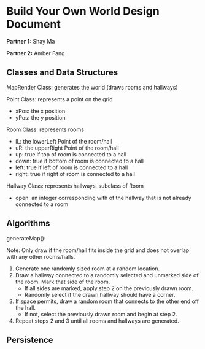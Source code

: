 # Build Your Own World Design Document

**Partner 1:**
Shay Ma

**Partner 2:**
Amber Fang

## Classes and Data Structures
MapRender Class: generates the world (draws rooms and hallways)

Point Class: represents a point on the grid
- xPos: the x position
- yPos: the y position

Room Class: represents rooms
- lL: the lowerLeft Point of the room/hall
- uR: the upperRight Point of the room/hall
- up: true if top of room is connected to a hall
- down: true if bottom of room is connected to a hall
- left: true if left of room is connected to a hall
- right: true if right of room is connected to a hall

Hallway Class: represents hallways, subclass of Room
- open: an integer corresponding with of the hallway that is not already connected to a room

## Algorithms
generateMap(): 

Note: Only draw if the room/hall fits inside the grid and does not overlap with any other rooms/halls.
1. Generate one randomly sized room at a random location. 
2. Draw a hallway connected to a randomly selected and unmarked side of the room. Mark that side of the room. 
    - If all sides are marked, apply step 2 on the previously drawn room.
    - Randomly select if the drawn hallway should have a corner.
3. If space permits, draw a random room that connects to the other end off the hall.
    - If not, select the previously drawn room and begin at step 2.
4. Repeat steps 2 and 3 until all rooms and hallways are generated.


## Persistence
